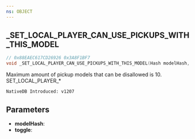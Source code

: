 ```yaml
---
ns: OBJECT
---
```

## _SET_LOCAL_PLAYER_CAN_USE_PICKUPS_WITH_THIS_MODEL

```c
// 0x88EAEC617CD26926 0x3A8F1BF7
void _SET_LOCAL_PLAYER_CAN_USE_PICKUPS_WITH_THIS_MODEL(Hash modelHash, BOOL toggle);
```

Maximum amount of pickup models that can be disallowed is 10.
SET_LOCAL_PLAYER_*

```
NativeDB Introduced: v1207
```

## Parameters
* **modelHash**:
* **toggle**:
